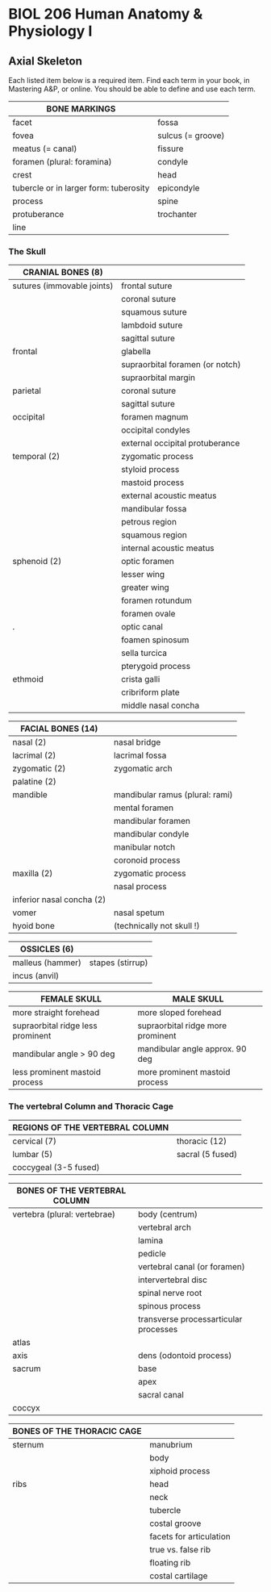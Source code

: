 <p style='text-align: center;'> <h1>BIOL 206 Human Anatomy & Physiology I </h1> </p>
<p style='text-align: center;'> <h2> Axial Skeleton</h2> </p>

Each listed item below is a required item. Find each term in your book, in Mastering A&P, or online. You should be able to define and use each term.

| BONE MARKINGS                         |                                 |
| ------------------------------------- | ------------------------------- |
| facet                                 | fossa             |
| fovea                                 | sulcus (= groove) |
| meatus (= canal)                      | fissure           |
| foramen (plural: foramina)            | condyle           |
| crest                                 | head              |
| tubercle or in larger form: tuberosity | epicondyle        |
| process                               | spine             |
| protuberance                          | trochanter        |
| line                                  |                   |

<h3> The Skull </h3>

| CRANIAL BONES (8)                     |                   |
| ------------------------------------- | ------------------------------- |
| sutures (immovable joints) |  frontal suture             |
|                                       | coronal suture |
|                                       | squamous suture |
|                                       | lambdoid suture |
|                                       | sagittal suture |
| frontal                               | glabella |
|                                       | supraorbital foramen (or notch) |
|                                       | supraorbital margin |
| parietal                              | coronal suture |
|                                       | sagittal suture |
| occipital                             | foramen magnum |
|                                       | occipital condyles |
|                                       | external occipital protuberance |
| temporal (2)                          | zygomatic process |
|                                       | styloid process |
|                                       | mastoid process |
|                                       | external acoustic meatus |
|                                       | mandibular fossa |
|                                       | petrous region |
|                                       | squamous region |
|                                       | internal acoustic meatus |
| sphenoid (2)                          | optic foramen |
|                                       | lesser wing |
|                                       | greater wing |
|                                       | foramen rotundum |
|                                       | foramen ovale |
|.                                     | optic canal |
|                                       | foamen spinosum |
|                                       | sella turcica |
|                                       | pterygoid process |
| ethmoid                               | crista galli |
|                                       | cribriform plate |
|                                       | middle nasal concha |

| FACIAL BONES (14)                     |               |
| ------------------------------------- | ------------------------------- |
| nasal (2)                             | nasal bridge  |
| lacrimal (2)                          | lacrimal fossa |
| zygomatic (2)                         | zygomatic arch  |
| palatine (2)                          |  |
| mandible                              | mandibular ramus (plural: rami) |
|                                       | mental foramen |
|                                       | mandibular foramen |
|                                       | mandibular condyle |      
|                                       | manibular notch |
|                                       | coronoid process |
| maxilla (2)                           | zygomatic process |
|                                       | nasal process |
| inferior nasal concha (2)             |  |
| vomer                                 | nasal spetum |
| hyoid bone                            | (technically not skull !)|
          
| OSSICLES (6)                          |                                 |
| ------------------------------------- | ------------------------------- |
| malleus (hammer) | stapes (stirrup) |
| incus (anvil)    |                  |

| FEMALE SKULL                           | MALE SKULL                     |
| ------------------------------------- | ------------------------------- |
| more straight forehead                | more sloped forehead |
| supraorbital ridge less prominent     | supraorbital ridge more prominent|
| mandibular angle > 90 deg             | mandibular angle approx. 90 deg |
| less prominent mastoid process        | more prominent mastoid process |


<h3> The vertebral Column and Thoracic Cage </h3>

| REGIONS OF THE VERTEBRAL COLUMN       |                                 |
| ------------------------------------- | ------------------------------- |
| cervical (7)                          | thoracic (12) |
| lumbar (5)                            | sacral (5 fused)|
| coccygeal (3-5 fused)                 |  |


| BONES OF THE VERTEBRAL COLUMN         |                                 |
| ------------------------------------- | ------------------------------- |
| vertebra (plural: vertebrae)          | body (centrum) |
|                                       | vertebral arch|
|                                       | lamina |
|                                       | pedicle|
||vertebral canal (or foramen)|
||intervertebral disc|
||spinal nerve root|
||spinous process|
||transverse processarticular processes|
|atlas | |
| axis | dens (odontoid process) |
|sacrum|base|
||apex|
||sacral canal|
|coccyx||

| BONES OF THE THORACIC CAGE            |                                 |
| ------------------------------------- | ------------------------------- |
| sternum | manubrium |
|| body |
|| xiphoid process |
| ribs | head |
|| neck |
|| tubercle |
||costal groove |
|| facets for articulation |
|| true vs. false rib|
|| floating rib |
|| costal cartilage |



